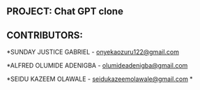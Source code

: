 ## PROJECT: Chat GPT clone
## CONTRIBUTORS:
*SUNDAY JUSTICE GABRIEL - onyekaozuru122@gmail.com

*ALFRED OLUMIDE ADENIGBA - olumideadenigba@gmail.com

*SEIDU KAZEEM OLAWALE - seidukazeemolawale@gmail.com
* 
